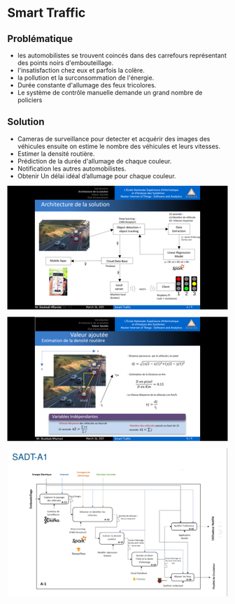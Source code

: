 # Smart Traffic
## Problématique

- les automobilistes se trouvent coincés dans des carrefours représentant des points noirs d'embouteillage.
- l'insatisfaction chez eux et parfois la colère.
- la pollution et la surconsommation de l'énergie.
- Durée constante d'allumage des feux tricolores.
- Le système de contrôle manuelle demande un grand nombre de policiers
  
## Solution 

- Cameras de surveillance pour detecter et acquérir des images des véhicules ensuite on estime le nombre des véhicules et leurs vitesses.
- Estimer la densité routière.
- Prédiction de la durée d'allumage de chaque couleur.
- Notification les autres automobilistes.
- Obtenir Un délai idéal d’allumage pour chaque couleur.

![alt text](https://github.com/Bkb-Med/SmTraffic/blob/main/gestion%20du%20trafic.png)

![alt text](https://github.com/Bkb-Med/SmTraffic/blob/main/densit%C3%A9%20routi%C3%A8re.png)

![alt text](https://github.com/Bkb-Med/SmTraffic/blob/main/sadt.png)
